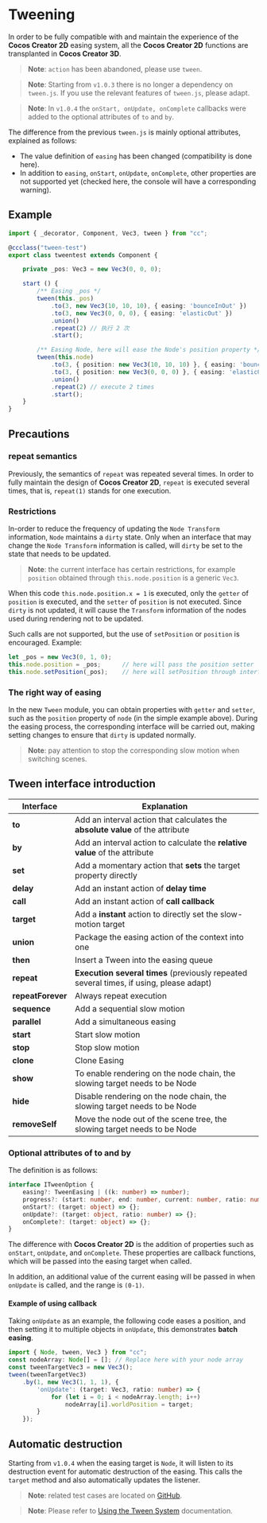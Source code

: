 # Tweening

In order to be fully compatible with and maintain the experience of the __Cocos Creator 2D__ easing system, all the __Cocos Creator 2D__ functions are transplanted in __Cocos Creator 3D__.

> **Note**: `action` has been abandoned, please use `tween`.

> **Note**: Starting from `v1.0.3` there is no longer a dependency on `tween.js`. If you use the relevant features of `tween.js`, please adapt.

> **Note**: In `v1.0.4` the `onStart, onUpdate, onComplete` callbacks were added to the optional attributes of `to` and `by`.

The difference from the previous `tween.js` is mainly optional attributes, explained as follows:

  - The value definition of `easing` has been changed (compatibility is done here).
  - In addition to `easing`, `onStart`, `onUpdate`, `onComplete`, other properties are not supported yet (checked here, the console will have a corresponding warning).

## Example

```typescript
import { _decorator, Component, Vec3, tween } from "cc";

@ccclass("tween-test")
export class tweentest extends Component {

    private _pos: Vec3 = new Vec3(0, 0, 0);

    start () {
        /** Easing _pos */
        tween(this._pos)
            .to(3, new Vec3(10, 10, 10), { easing: 'bounceInOut' })
            .to(3, new Vec3(0, 0, 0), { easing: 'elasticOut' })
            .union()
            .repeat(2) // 执行 2 次
            .start();

        /** Easing Node, here will ease the Node's position property */
        tween(this.node)
            .to(3, { position: new Vec3(10, 10, 10) }, { easing: 'bounceInOut' })
            .to(3, { position: new Vec3(0, 0, 0) }, { easing: 'elasticOut' })
            .union()
            .repeat(2) // execute 2 times
            .start();
    }
}
```

## Precautions

### repeat semantics

Previously, the semantics of `repeat` was repeated several times. In order to fully maintain the design of __Cocos Creator 2D__, `repeat` is executed several times, that is, `repeat(1)` stands for one execution.

### Restrictions

In-order to reduce the frequency of updating the `Node Transform` information, `Node` maintains a `dirty` state. Only when an interface that may change the `Node Transform` information is called, will `dirty` be set to the state that needs to be updated.

> **Note**: the current interface has certain restrictions, for example  `position` obtained through `this.node.position` is a generic `Vec3`.

When this code `this.node.position.x = 1` is executed, only the `getter` of `position` is executed, and the `setter` of `position` is not executed. Since `dirty` is not updated, it will cause the `Transform` information of the nodes used during rendering not to be updated.

Such calls are not supported, but the use of `setPosition` or `position` is encouraged. Example:

```typescript
let _pos = new Vec3(0, 1, 0);
this.node.position = _pos;      // here will pass the position setter
this.node.setPosition(_pos);    // here will setPosition through interface
```

### The right way of easing

In the new `Tween` module, you can obtain properties with `getter` and `setter`, such as the `position` property of `node` (in the simple example above). During the easing process, the corresponding interface will be carried out, making setting changes to ensure that `dirty` is updated normally.

> **Note**: pay attention to stop the corresponding slow motion when switching scenes.

## Tween interface introduction

| Interface | Explanation |
| ----------------- | ------------------------------------------- |
| **to** | Add an interval action that calculates the **absolute value** of the attribute |
| **by** | Add an interval action to calculate the **relative value** of the attribute |
| **set** | Add a momentary action that **sets** the target property directly |
| **delay** | Add an instant action of **delay time** |
| **call** | Add an instant action of **call callback** |
| **target** | Add a **instant** action to directly set the slow-motion target |
| **union** | Package the easing action of the context into one|
| **then** | Insert a Tween into the easing queue |
| **repeat** | **Execution several times** (previously repeated several times, if using, please adapt) |
| **repeatForever** | Always repeat execution |
| **sequence** | Add a sequential slow motion |
| **parallel** | Add a simultaneous easing |
| **start** | Start slow motion |
| **stop** | Stop slow motion |
| **clone** | Clone Easing |
| **show** | To enable rendering on the node chain, the slowing target needs to be Node |
| **hide** | Disable rendering on the node chain, the slowing target needs to be Node |
| **removeSelf** | Move the node out of the scene tree, the slowing target needs to be Node |

### Optional attributes of to and by

The definition is as follows:

```typescript
interface ITweenOption {
    easing?: TweenEasing | ((k: number) => number);
    progress?: (start: number, end: number, current: number, ratio: number) => number;
    onStart?: (target: object) => {};
    onUpdate?: (target: object, ratio: number) => {};
    onComplete?: (target: object) => {};
}
```

The difference with __Cocos Creator 2D__ is the addition of properties such as `onStart`, `onUpdate`, and `onComplete`. These properties are callback functions, which will be passed into the easing target when called.

In addition, an additional value of the current easing will be passed in when `onUpdate` is called, and the range is `(0-1)`.

#### Example of using callback

Taking `onUpdate` as an example, the following code eases a position, and then setting it to multiple objects in `onUpdate`, this demonstrates __batch easing__.

```typescript
import { Node, tween, Vec3 } from "cc";
const nodeArray: Node[] = []; // Replace here with your node array
const tweenTargetVec3 = new Vec3();
tween(tweenTargetVec3)
    .by(1, new Vec3(1, 1, 1), {
        'onUpdate': (target: Vec3, ratio: number) => {
            for (let i = 0; i < nodeArray.length; i++)
                nodeArray[i].worldPosition = target;
        }
    });
```

## Automatic destruction

Starting from `v1.0.4` when the easing target is `Node`, it will listen to its destruction event for automatic destruction of the easing. This calls the `target` method and also automatically updates the listener.

> **Note**: related test cases are located on [GitHub](https://github.com/cocos-creator/test-cases-3d).

> **Note**: Please refer to [Using the Tween System](https://docs.cocos.com/creator/manual/en/scripting/tween.html) documentation.
